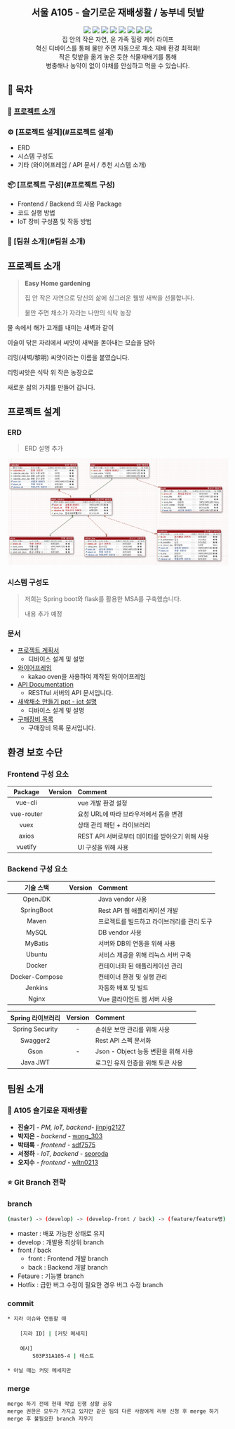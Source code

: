 
<h2 align=center>서울 A105 - 슬기로운 재배생활 /  농부네 텃밭</h2>

<div align=center>
    <img src="https://img.shields.io/badge/platform-web-green">
    <img src="https://img.shields.io/static/v1.svg?label=&message=Vue&style=flat-square&logo=Vue.js&logoColor=white&color=42b883">
    <img src="https://img.shields.io/badge/framework-spring boot-blue">
    <img src="https://img.shields.io/badge/framework-flask-green">
    <img src="https://img.shields.io/badge/database-MysqlDB-9cf">
    <img src="https://img.shields.io/badge/server-AWS-yellow">
    <img src="https://img.shields.io/badge/language-python%2C java%2C javascript-yellowgreen">
    <img src="https://img.shields.io/badge/swagger-valid-brightgreen">
</div>

<div align=center>
집 안의 작은 자연, 온 가족 힐링 케어 라이프<br/>
혁신 디바이스를 통해 물만 주면 자동으로 채소 재배 환경 최적화!<br/>
작은 텃밭을 옮겨 놓은 듯한 식물재배기를 통해 <br/>
병충해나 농약이 없이 야채를 안심하고 먹을 수 있습니다. 

</div>



## :book: 목차

### 🌱 [프로젝트 소개](#프로젝트-소개)

### :gear: [프로젝트 설계](#프로젝트 설계)

- ERD
- 시스템 구성도
- 기타 (와이어프레임 / API 문서 / 추천 시스템 소개)

### :package: [프로젝트 구성](#프로젝트 구성)​

* Frontend / Backend 의 사용 Package
* 코드 실행 방법
* IoT 장비 구성품 및 작동 방법

### 🌾 [팀원 소개](#팀원 소개)





## 프로젝트 소개

> **Easy Home gardening**
>
> 집 안 작은 자연으로 당신의 삶에 싱그러운 웰빙 새싹을 선물합니다.
>
> 물만 주면 채소가 자라는 나만의 식탁 농장

물 속에서 해가 고개를 내미는 새벽과 같이

이슬이 닦은 자리에서 씨앗이 새싹을 돋아내는 모습을 담아

리밍(새벽/黎明) 씨앗이라는 이름을 붙였습니다.

리밍씨앗은 식탁 위 작은 농장으로

새로운 삶의 가치를 만들어 갑니다.




## 프로젝트 설계
### ERD

> ERD 설명 추가
>

![ERD](document/ERD_ver_2.0.PNG)


 

### 시스템 구성도

> 저희는 Spring boot와 flask를 활용한 MSA를 구축했습니다.
>
> 내용 추가 예정

### 문서

* [프로젝트 계획서](https://docs.google.com/document/d/1hJjWcgzWbUVVBCf-M1eg6aCNJIDI24GV_T3r52wQQDY/edit?usp=sharing)
    * 디바이스 설계 및 설명
* [와이어프레임](https://ovenapp.io/view/aoHmJLeac19v0vBjpbTgWdvtmymmnjOd/zC6EO)
    * kakao oven을 사용하여 제작된 와이어프레임
* [API Documentation](https://docs.google.com/spreadsheets/d/1e9bJdDTk8L3oyalDqiSUmR_t4xPTUf_djbOCobEhkfM/edit?usp=sharing)
    * RESTful 서버의 API 문서입니다.
* [새싹채소 만들기 ppt - iot 설명](https://docs.google.com/presentation/d/1bVO_9yoMRVuzXt91g64G9fEk4mUDXefe9HiX2BO0DUQ/edit?usp=sharing)
    * 디바이스 설계 및 설명
* [구매장비 목록](https://docs.google.com/spreadsheets/d/1L0CvwjUjEYeLN4UNH8Oh4hs1I-DfMXOFU8Glkxb1mq0/edit?usp=sharing)
    * 구매장비 목록 문서입니다.


## 환경 보호 수단

### Frontend 구성 요소

|        Package         |    Version    | Comment                                         |
| :--------------------: | :-----------: | :---------------------------------------------- |
|          vue-cli       |         | vue 개발 환경 설정                              |
|       vue-router       |          | 요청 URL에 따라 브라우저에서 돔을 변경          |
|          vuex          |         | 상태 관리 패턴 + 라이브러리                     |
|         axios          |      | REST API 서버로부터 데이터를 받아오기 위해 사용 |
|        vuetify         |        | UI 구성을 위해 사용                             |


### Backend 구성 요소

|   기술 스택    |   Version   | Comment                                    |
| :------------: | :---------: | :----------------------------------------- |
|    OpenJDK     |       | Java vendor 사용                           |
|   SpringBoot   |       | Rest API 웹 애플리케이션 개발              |
|     Maven      |        | 프로젝트를 빌드하고 라이브러리를 관리 도구 |
|     MySQL      |       | DB vendor 사용                             |
|    MyBatis     |      | 서버와 DB의 연동을 위해 사용               |
|     Ubuntu     |  | 서비스 제공을 위해 리눅스 서버 구축        |
|     Docker     |   | 컨테이너화 된 애플리케이션 관리            |
| Docker-Compose |      | 컨테이너 환경 및 실행 관리                 |
|    Jenkins     |      | 자동화 배포 및 빌드                        |
|     Nginx      |      | Vue 클라이언트 웹 서버 사용                |



|      Spring 라이브러리       |  Version   | Comment                              |
| :--------------------------: | :--------: | :----------------------------------- |
|       Spring Security        |     -      | 손쉬운 보안 관리를 위해 사용         |
|           Swagger2           |       | Rest API 스펙 문서화                 |
|             Gson             |     -      | Json - Object 능동 변환을 위해 사용  |
|           Java JWT           |      | 로그인 유저 인증을 위해 토큰 사용    |



## 팀원 소개

### 🌾 A105 슬기로운 재배생활

* **진슬기** - *PM, IoT, backend*- [jinpig2127](https://lab.ssafy.com/jinpig2127)
* **박지은** - *backend* - [wong_303](https://lab.ssafy.com/wong_303)
* **박태록** - *frontend* - [sdf7575](https://lab.ssafy.com/sdf7575)
* **서정하** - *IoT, backend* - [seoroda](https://lab.ssafy.com/seoroda)
* **오지수** - *frontend* - [wltn0213](https://lab.ssafy.com/wltn0213)



### :star: Git Branch 전략

### branch

```bash
(master) -> (develop) -> (develop-front / back) -> (feature/feature명)
```

* master : 배포 가능한 상태로 유지
* develop : 개발용 최상위 branch
* front / back
    * front : Frontend 개발 branch
    * back : Backend 개발 branch
* Fetaure : 기능별 branch
* Hotfix : 급한 버그 수정이 필요한 경우 버그 수정 branch

### commit

```bash
* 지라 이슈와 연동할 때 

    [지라 ID] | [커밋 메세지]
    
    예시]
        S03P31A105-4 | 테스트
        
* 아닐 때는 커밋 메세지만 
```

### merge

```bash
merge 하기 전에 현재 작업 진행 상황 공유
merge 권한은 모두가 가지고 있지만 같은 팀의 다른 사람에게 리뷰 신청 후 merge 하기
merge 후 불필요한 branch 지우기
```




